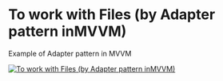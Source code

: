 # To work with Files (by Adapter pattern inMVVM)


Example of Adapter pattern in MVVM



[![To work with Files (by Adapter pattern inMVVM)](https://img.youtube.com/vi/D859oRHYsHU/0.jpg)](http://www.youtube.com/watch?v=D859oRHYsHU)
